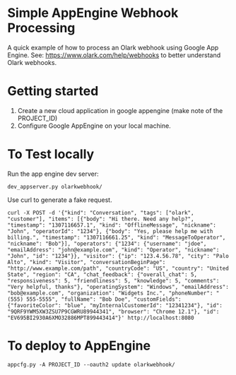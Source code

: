 # Simple AppEngine Webhook Processing
A quick example of how to process an Olark webhook using Google App Engine.  See:  https://www.olark.com/help/webhooks to better understand Olark webhooks.

# Getting started
1. Create a new cloud application in google appengine (make note of the PROJECT_ID)
2. Configure Google AppEngine on your local machine.

# To Test locally

Run the app engine dev server:
```
dev_appserver.py olarkwebhook/
```

Use curl to generate a fake request.
```
curl -X POST -d '{"kind": "Conversation", "tags": ["olark", "customer"], "items": [{"body": "Hi there. Need any help?", "timestamp": "1307116657.1", "kind": "OfflineMessage", "nickname": "John", "operatorId": "1234"}, {"body": "Yes, please help me with billing.", "timestamp": "1307116661.25", "kind": "MessageToOperator", "nickname": "Bob"}], "operators": {"1234": {"username": "jdoe", "emailAddress": "john@example.com", "kind": "Operator", "nickname": "John", "id": "1234"}}, "visitor": {"ip": "123.4.56.78", "city": "Palo Alto", "kind": "Visitor", "conversationBeginPage": "http://www.example.com/path", "countryCode": "US", "country": "United State", "region": "CA", "chat_feedback": {"overall_chat": 5, "responsiveness": 5, "friendliness": 5, "knowledge": 5, "comments": "Very helpful, thanks"}, "operatingSystem": "Windows", "emailAddress": "bob@example.com", "organization": "Widgets Inc.", "phoneNumber": "(555) 555-5555", "fullName": "Bob Doe", "customFields": {"favoriteColor": "blue", "myInternalCustomerId": "12341234"}, "id": "9QRF9YWM5XW3ZSU7P9CGWRU89944341", "browser": "Chrome 12.1"}, "id": "EV695BI2930A6XMO32886MPT899443414"}' http://localhost:8080
```

# To deploy to AppEngine
```
appcfg.py -A PROJECT_ID --oauth2 update olarkwebhook/
```
